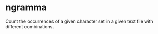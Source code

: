 # ngramma
Count the occurrences of a given character set in a given text file with different combinations.

